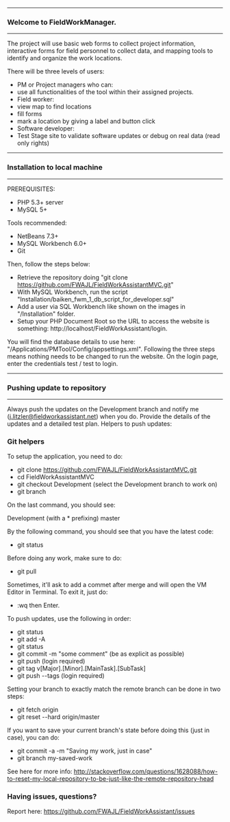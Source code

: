 --------------------------------
### Welcome to FieldWorkManager.
--------------------------------
The project will use basic web forms to collect project information, interactive forms for field personnel to collect data, and mapping tools to identify and organize the work locations.

There will be three levels of users:
- PM or Project managers who can:
 - use all functionalities of the tool within their assigned projects.
- Field worker:
 - view map to find locations
 - fill forms
 - mark a location by giving a label and button click
- Software developer:
 - Test Stage site to validate software updates or debug on real data (read only rights)

---------------------------------
### Installation to local machine
---------------------------------
PREREQUISITES:
- PHP 5.3+ server
- MySQL 5+

Tools recommended:
- NetBeans 7.3+
- MySQL Workbench 6.0+
- Git

Then, follow the steps below:
- Retrieve the repository doing "git clone https://github.com/FWAJL/FieldWorkAssistantMVC.git"
- With MySQL Workbench, run the script "Installation/baiken_fwm_1_db_script_for_developer.sql"
- Add a user via SQL Workbench like shown on the images in "/Installation" folder. 
- Setup your PHP Document Root so the URL to access the website is something: http://localhost/FieldWorkAssistant/login. 

You will find the database details to use here: "/Applications/PMTool/Config/appsettings.xml". Following the three steps means nothing needs to be changed to run the website.
On the login page, enter the credentials test / test to login.

--------------------------------
### Pushing update to repository
--------------------------------
Always push the updates on the Development branch and notify me (j.litzler@fieldworkassistant.net) when you do.
Provide the details of the updates and a detailed test plan.
Helpers to push updates:

### Git helpers
To setup the application, you need to do:
- git clone https://github.com/FWAJL/FieldWorkAssistantMVC.git
- cd FieldWorkAssistantMVC
- git checkout Development (select the Development branch to work on)
- git branch

On the last command, you should see:

Development (with a * prefixing)
master

By the following command, you should see that you have the latest code:
- git status

Before doing any work, make sure to do:
- git pull

Sometimes, it'll ask to add a commet after merge and will open the VM Editor in Terminal. To exit it, just do:
- :wq then Enter.

To push updates, use the following in order:

- git status
- git add -A 
- git status 
- git commit -m "some comment" (be as explicit as possible)
- git push (login required) 
- git tag v[Major].[Minor].[MainTask].[SubTask] 
- git push --tags (login required)

Setting your branch to exactly match the remote branch can be done in two steps:

- git fetch origin
- git reset --hard origin/master

If you want to save your current branch's state before doing this (just in case), you can do:

- git commit -a -m "Saving my work, just in case"
- git branch my-saved-work

See here for more info: http://stackoverflow.com/questions/1628088/how-to-reset-my-local-repository-to-be-just-like-the-remote-repository-head

### Having issues, questions?
Report here: https://github.com/FWAJL/FieldWorkAssistant/issues
